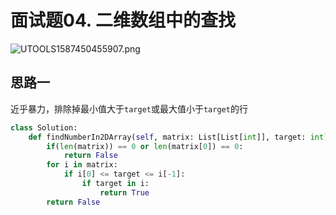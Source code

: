 # 面试题04. 二维数组中的查找

![UTOOLS1587450455907.png](http://yanxuan.nosdn.127.net/6ec7f8a2544eefab8e9c9c2221e90e6d.png)

## 思路一

近乎暴力，排除掉最小值大于`target`或最大值小于`target`的行

```python
class Solution:
    def findNumberIn2DArray(self, matrix: List[List[int]], target: int) -> bool:
        if(len(matrix)) == 0 or len(matrix[0]) == 0:
            return False
        for i in matrix:
            if i[0] <= target <= i[-1]:
                if target in i:
                    return True
        return False

```

